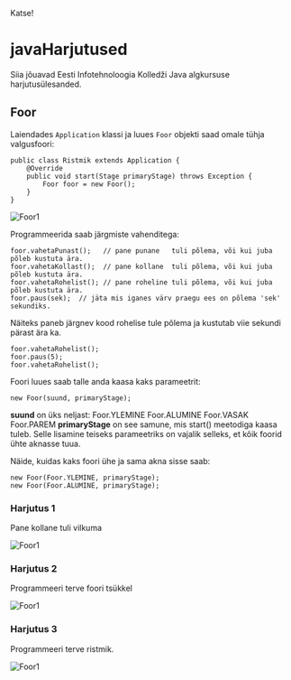 Katse!

# javaHarjutused

Siia jõuavad Eesti Infotehnoloogia Kolledži Java algkursuse harjutusülesanded.

## Foor

Laiendades `Application` klassi ja luues `Foor` objekti saad omale tühja valgusfoori:

```
public class Ristmik extends Application {
    @Override
    public void start(Stage primaryStage) throws Exception {
        Foor foor = new Foor();
    }
}
```

![Foor1](/readme/Foor.png?raw=true)

Programmeerida saab järgmiste vahenditega:
```
foor.vahetaPunast();   // pane punane   tuli põlema, või kui juba põleb kustuta ära.
foor.vahetaKollast();  // pane kollane  tuli põlema, või kui juba põleb kustuta ära.
foor.vahetaRohelist(); // pane roheline tuli põlema, või kui juba põleb kustuta ära.
foor.paus(sek);  // jäta mis iganes värv praegu ees on põlema 'sek' sekundiks.
```

Näiteks paneb järgnev kood rohelise tule põlema ja kustutab viie sekundi pärast ära ka.
```
foor.vahetaRohelist();
foor.paus(5);
foor.vahetaRohelist();
``` 

Foori luues saab talle anda kaasa kaks parameetrit:
```
new Foor(suund, primaryStage);
```

**suund** on üks neljast: Foor.YLEMINE
                          Foor.ALUMINE
                          Foor.VASAK
                          Foor.PAREM
**primaryStage** on see samune, mis start() meetodiga kaasa tuleb. Selle lisamine teiseks parameetriks on vajalik selleks, et kõik foorid ühte aknasse tuua.

Näide, kuidas kaks foori ühe ja sama akna sisse saab:
```
new Foor(Foor.YLEMINE, primaryStage);
new Foor(Foor.ALUMINE, primaryStage);
```

### Harjutus 1

Pane kollane tuli vilkuma

![Foor1](/readme/FoorKollane.gif?raw=true)

### Harjutus 2

Programmeeri terve foori tsükkel

![Foor1](/readme/FoorTsykkel.gif?raw=true)

### Harjutus 3

Programmeeri terve ristmik.

![Foor1](/readme/FoorRistmik.gif?raw=true)
